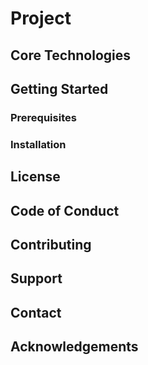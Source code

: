 # Project

## Core Technologies

## Getting Started

### Prerequisites

### Installation

## License

## Code of Conduct

## Contributing

## Support

## Contact

## Acknowledgements

